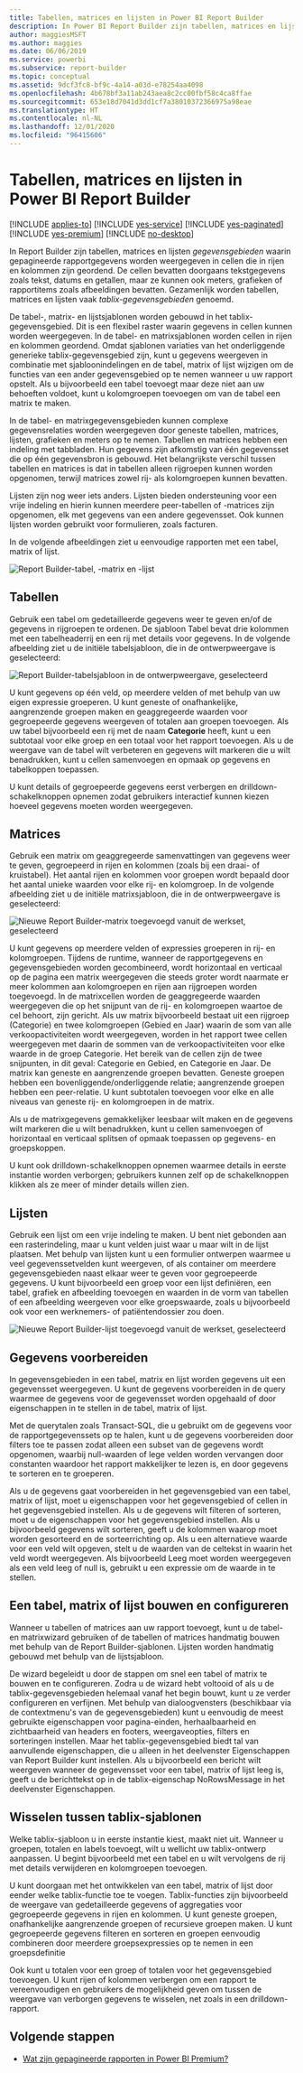 ```yaml
---
title: Tabellen, matrices en lijsten in Power BI Report Builder
description: In Power BI Report Builder zijn tabellen, matrices en lijsten gegevensgebieden waarin gepagineerde rapportgegevens worden weergegeven in cellen die zijn geordend in rijen en kolommen.
author: maggiesMSFT
ms.author: maggies
ms.date: 06/06/2019
ms.service: powerbi
ms.subservice: report-builder
ms.topic: conceptual
ms.assetid: 9dcf3fc8-bf9c-4a14-a03d-e78254aa4098
ms.openlocfilehash: 4b678bf3a11ab243aea8c2cc00fbf58c4ca8ffae
ms.sourcegitcommit: 653e18d7041d3dd1cf7a38010372366975a98eae
ms.translationtype: HT
ms.contentlocale: nl-NL
ms.lasthandoff: 12/01/2020
ms.locfileid: "96415606"
---
```

# <a name="tables-matrixes-and-lists-in-power-bi-report-builder"></a>Tabellen, matrices en lijsten in Power BI Report Builder

[!INCLUDE [applies-to](../includes/applies-to.md)] [!INCLUDE [yes-service](../includes/yes-service.md)] [!INCLUDE [yes-paginated](../includes/yes-paginated.md)] [!INCLUDE [yes-premium](../includes/yes-premium.md)] [!INCLUDE [no-desktop](../includes/no-desktop.md)] 

In Report Builder zijn tabellen, matrices en lijsten *gegevensgebieden* waarin gepagineerde rapportgegevens worden weergegeven in cellen die in rijen en kolommen zijn geordend. De cellen bevatten doorgaans tekstgegevens zoals tekst, datums en getallen, maar ze kunnen ook meters, grafieken of rapportitems zoals afbeeldingen bevatten. Gezamenlijk worden tabellen, matrices en lijsten vaak *tablix-gegevensgebieden* genoemd.  
  
 De tabel-, matrix- en lijstsjablonen worden gebouwd in het tablix-gegevensgebied. Dit is een flexibel raster waarin gegevens in cellen kunnen worden weergegeven. In de tabel- en matrixsjablonen worden cellen in rijen en kolommen geordend. Omdat sjablonen variaties van het onderliggende generieke tablix-gegevensgebied zijn, kunt u gegevens weergeven in combinatie met sjabloonindelingen en de tabel, matrix of lijst wijzigen om de functies van een ander gegevensgebied op te nemen wanneer u uw rapport opstelt. Als u bijvoorbeeld een tabel toevoegt maar deze niet aan uw behoeften voldoet, kunt u kolomgroepen toevoegen om van de tabel een matrix te maken.  
  
 In de tabel- en matrixgegevensgebieden kunnen complexe gegevensrelaties worden weergegeven door geneste tabellen, matrices, lijsten, grafieken en meters op te nemen. Tabellen en matrices hebben een indeling met tabbladen. Hun gegevens zijn afkomstig van één gegevensset die op één gegevensbron is gebouwd. Het belangrijkste verschil tussen tabellen en matrices is dat in tabellen alleen rijgroepen kunnen worden opgenomen, terwijl matrices zowel rij- als kolomgroepen kunnen bevatten.  
  
 Lijsten zijn nog weer iets anders. Lijsten bieden ondersteuning voor een vrije indeling en hierin kunnen meerdere peer-tabellen of -matrices zijn opgenomen, elk met gegevens van een andere gegevensset. Ook kunnen lijsten worden gebruikt voor formulieren, zoals facturen.  
  
 In de volgende afbeeldingen ziet u eenvoudige rapporten met een tabel, matrix of lijst.  

![Report Builder-tabel, -matrix en -lijst](media/report-builder-tables-matrices-lists/report-builder-table-matrix-list.png)
  
##  <a name="tables"></a><a name="Table"></a> Tabellen  
 Gebruik een tabel om gedetailleerde gegevens weer te geven en/of de gegevens in rijgroepen te ordenen. De sjabloon Tabel bevat drie kolommen met een tabelheaderrij en een rij met details voor gegevens. In de volgende afbeelding ziet u de initiële tabelsjabloon, die in de ontwerpweergave is geselecteerd:  

![Report Builder-tabelsjabloon in de ontwerpweergave, geselecteerd](media/report-builder-tables-matrices-lists/report-builder-new-table.png)
  
 U kunt gegevens op één veld, op meerdere velden of met behulp van uw eigen expressie groeperen. U kunt geneste of onafhankelijke, aangrenzende groepen maken en geaggregeerde waarden voor gegroepeerde gegevens weergeven of totalen aan groepen toevoegen. Als uw tabel bijvoorbeeld een rij met de naam **Categorie** heeft, kunt u een subtotaal voor elke groep en een totaal voor het rapport toevoegen. Als u de weergave van de tabel wilt verbeteren en gegevens wilt markeren die u wilt benadrukken, kunt u cellen samenvoegen en opmaak op gegevens en tabelkoppen toepassen.  
  
 U kunt details of gegroepeerde gegevens eerst verbergen en drilldown-schakelknoppen opnemen zodat gebruikers interactief kunnen kiezen hoeveel gegevens moeten worden weergegeven.  
  
##  <a name="matrixes"></a><a name="Matrix"></a> Matrices  
 Gebruik een matrix om geaggregeerde samenvattingen van gegevens weer te geven, gegroepeerd in rijen en kolommen (zoals bij een draai- of kruistabel). Het aantal rijen en kolommen voor groepen wordt bepaald door het aantal unieke waarden voor elke rij- en kolomgroep. In de volgende afbeelding ziet u de initiële matrixsjabloon, die in de ontwerpweergave is geselecteerd:  

![Nieuwe Report Builder-matrix toegevoegd vanuit de werkset, geselecteerd](media/report-builder-tables-matrices-lists/report-builder-new-matrix.png)
 
 U kunt gegevens op meerdere velden of expressies groeperen in rij- en kolomgroepen. Tijdens de runtime, wanneer de rapportgegevens en gegevensgebieden worden gecombineerd, wordt horizontaal en verticaal op de pagina een matrix weergegeven die steeds groter wordt naarmate er meer kolommen aan kolomgroepen en rijen aan rijgroepen worden toegevoegd. In de matrixcellen worden de geaggregeerde waarden weergegeven die op het snijpunt van de rij- en kolomgroepen waartoe de cel behoort, zijn gericht. Als uw matrix bijvoorbeeld bestaat uit een rijgroep (Categorie) en twee kolomgroepen (Gebied en Jaar) waarin de som van alle verkoopactiviteiten wordt weergegeven, worden in het rapport twee cellen weergegeven met daarin de sommen van de verkoopactiviteiten voor elke waarde in de groep Categorie. Het bereik van de cellen zijn de twee snijpunten, in dit geval: Categorie en Gebied, en Categorie en Jaar. De matrix kan geneste en aangrenzende groepen bevatten. Geneste groepen hebben een bovenliggende/onderliggende relatie; aangrenzende groepen hebben een peer-relatie. U kunt subtotalen toevoegen voor elke en alle niveaus van geneste rij- en kolomgroepen in de matrix.  
  
 Als u de matrixgegevens gemakkelijker leesbaar wilt maken en de gegevens wilt markeren die u wilt benadrukken, kunt u cellen samenvoegen of horizontaal en verticaal splitsen of opmaak toepassen op gegevens- en groepskoppen.  
  
 U kunt ook drilldown-schakelknoppen opnemen waarmee details in eerste instantie worden verborgen; gebruikers kunnen zelf op de schakelknoppen klikken als ze meer of minder details willen zien.  
  
##  <a name="lists"></a><a name="List"></a> Lijsten  
 Gebruik een lijst om een vrije indeling te maken. U bent niet gebonden aan een rasterindeling, maar u kunt velden juist waar u maar wilt in de lijst plaatsen. Met behulp van lijsten kunt u een formulier ontwerpen waarmee u veel gegevenssetvelden kunt weergeven, of als container om meerdere gegevensgebieden naast elkaar weer te geven voor gegroepeerde gegevens. U kunt bijvoorbeeld een groep voor een lijst definiëren, een tabel, grafiek en afbeelding toevoegen en waarden in de vorm van tabellen of een afbeelding weergeven voor elke groepswaarde, zoals u bijvoorbeeld ook voor een werknemers- of patiëntendossier zou doen.  

![Nieuwe Report Builder-lijst toegevoegd vanuit de werkset, geselecteerd](media/report-builder-tables-matrices-lists/report-builder-new-list.png)
  
##  <a name="preparing-data"></a><a name="PreparingData"></a> Gegevens voorbereiden  
 In gegevensgebieden in een tabel, matrix en lijst worden gegevens uit een gegevensset weergegeven. U kunt de gegevens voorbereiden in de query waarmee de gegevens voor de gegevensset worden opgehaald of door eigenschappen in te stellen in de tabel, matrix of lijst.  
  
 Met de querytalen zoals Transact-SQL, die u gebruikt om de gegevens voor de rapportgegevenssets op te halen, kunt u de gegevens voorbereiden door filters toe te passen zodat alleen een subset van de gegevens wordt opgenomen, waarbij null-waarden of lege velden worden vervangen door constanten waardoor het rapport makkelijker te lezen is, en door gegevens te sorteren en te groeperen.  
  
 Als u de gegevens gaat voorbereiden in het gegevensgebied van een tabel, matrix of lijst, moet u eigenschappen voor het gegevensgebied of cellen in het gegevensgebied instellen. Als u de gegevens wilt filteren of sorteren, moet u de eigenschappen voor het gegevensgebied instellen. Als u bijvoorbeeld gegevens wilt sorteren, geeft u de kolommen waarop moet worden gesorteerd en de sorteerrichting op. Als u een alternatieve waarde voor een veld wilt opgeven, stelt u de waarden van de celtekst in waarin het veld wordt weergegeven. Als bijvoorbeeld Leeg moet worden weergegeven als een veld leeg of null is, gebruikt u een expressie om de waarde in te stellen.  
  
##  <a name="building-and-configuring-a-table-matrix-or-list"></a><a name="BuildingConfiguringTableMatrixList"></a> Een tabel, matrix of lijst bouwen en configureren  
 Wanneer u tabellen of matrices aan uw rapport toevoegt, kunt u de tabel- en matrixwizard gebruiken of de tabellen of matrices handmatig bouwen met behulp van de Report Builder-sjablonen. Lijsten worden handmatig gebouwd met behulp van de lijstsjabloon.  
  
 De wizard begeleidt u door de stappen om snel een tabel of matrix te bouwen en te configureren. Zodra u de wizard hebt voltooid of als u de tablix-gegevensgebieden helemaal vanaf het begin bouwt, kunt u ze verder configureren en verfijnen. Met behulp van dialoogvensters (beschikbaar via de contextmenu's van de gegevensgebieden) kunt u eenvoudig de meest gebruikte eigenschappen voor pagina-einden, herhaalbaarheid en zichtbaarheid van headers en footers, weergaveopties, filters en sorteringen instellen. Maar het tablix-gegevensgebied biedt tal van aanvullende eigenschappen, die u alleen in het deelvenster Eigenschappen van Report Builder kunt instellen. Als u bijvoorbeeld een bericht wilt weergeven wanneer de gegevensset voor een tabel, matrix of lijst leeg is, geeft u de berichttekst op in de tablix-eigenschap NoRowsMessage in het deelvenster Eigenschappen.  
  
##  <a name="changing-between-tablix-templates"></a><a name="ChangingBetweenTablixTemplates"></a> Wisselen tussen tablix-sjablonen  
 Welke tablix-sjabloon u in eerste instantie kiest, maakt niet uit. Wanneer u groepen, totalen en labels toevoegt, wilt u wellicht uw tablix-ontwerp aanpassen. U begint bijvoorbeeld met een tabel en u wilt vervolgens de rij met details verwijderen en kolomgroepen toevoegen.  
  
 U kunt doorgaan met het ontwikkelen van een tabel, matrix of lijst door eender welke tablix-functie toe te voegen. Tablix-functies zijn bijvoorbeeld de weergave van gedetailleerde gegevens of aggregaties voor gegroepeerde gegevens in rijen en kolommen. U kunt geneste groepen, onafhankelijke aangrenzende groepen of recursieve groepen maken. U kunt gegroepeerde gegevens filteren en sorteren en groepen eenvoudig combineren door meerdere groepsexpressies op te nemen in een groepsdefinitie  
  
 Ook kunt u totalen voor een groep of totalen voor het gegevensgebied toevoegen. U kunt rijen of kolommen verbergen om een rapport te vereenvoudigen en gebruikers de mogelijkheid geven om tussen de weergave van verborgen gegevens te wisselen, net zoals in een drilldown-rapport. 

## <a name="next-steps"></a>Volgende stappen

- [Wat zijn gepagineerde rapporten in Power BI Premium?](paginated-reports-report-builder-power-bi.md)

